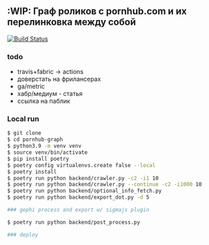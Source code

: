 :WIP: Граф роликов с pornhub.com и их перелинковка между собой 
---
[![Build Status](https://travis-ci.org/esemi/pornhub-graph.svg?branch=master)](https://travis-ci.org/esemi/pornhub-graph)


### todo
- travis+fabric -> actions
- доверстать на фрилансерах
- ga/metric 
- хабр/медиум - статья
- ссылка на паблик


### Local run
```bash
$ git clone
$ cd pornhub-graph
$ python3.9 -m venv venv
$ source venv/bin/activate
$ pip install poetry
$ poetry config virtualenvs.create false --local
$ poetry install
$ poetry run python backend/crawler.py -c2 -i1 10
$ poetry run python backend/crawler.py --continue -c2 -i1000 10
$ poetry run python backend/optional_info_fetch.py
$ poetry run python backend/export_dot.py -d 5

### gephi process and export w/ sigmajs plugin

$ poetry run python backend/post_process.py

### deploy
```

